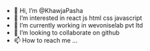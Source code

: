- 👋 Hi, I’m @KhawjaPasha
- 👀 I’m interested in react js html css javascript
- 🌱 I’m currently working in wevoniselab pvt ltd
- 💞️ I’m looking to collaborate on github
- 📫 How to reach me ...

<!---
KhawjaPasha/KhawjaPasha is a ✨ special ✨ repository because its `README.md` (this file) appears on your GitHub profile.
You can click the Preview link to take a look at your changes.
--->

